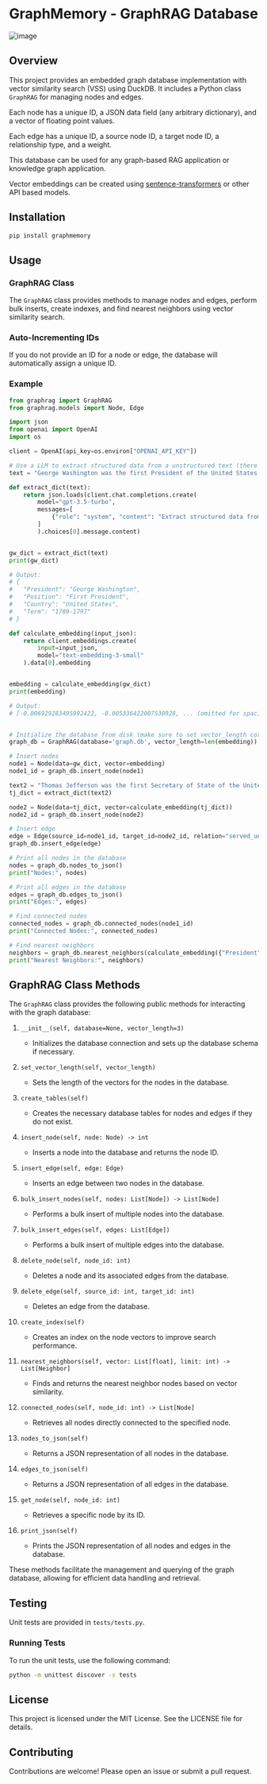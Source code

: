 # GraphMemory - GraphRAG Database
![image](https://github.com/bradAGI/GraphMemory/assets/46579244/68272f30-d3a5-4342-a133-d9645c87b978)


## Overview
This project provides an embedded graph database implementation with vector similarity search (VSS) using DuckDB. It includes a Python class `GraphRAG` for managing nodes and edges. 

Each node has a unique ID, a JSON data field (any arbitrary dictionary), and a vector of floating point values. 

Each edge has a unique ID, a source node ID, a target node ID, a relationship type, and a weight.

This database can be used for any graph-based RAG application or knowledge graph application.

Vector embeddings can be created using [sentence-transformers](https://www.sbert.net/) or other API based models.

## Installation
```sh
pip install graphmemory
```

## Usage

### GraphRAG Class
The `GraphRAG` class provides methods to manage nodes and edges, perform bulk inserts, create indexes, and find nearest neighbors using vector similarity search.

### Auto-Incrementing IDs
If you do not provide an ID for a node or edge, the database will automatically assign a unique ID.

### Example
```python
from graphrag import GraphRAG
from graphrag.models import Node, Edge

import json
from openai import OpenAI
import os

client = OpenAI(api_key=os.environ["OPENAI_API_KEY"])

# Use a LLM to extract structured data from a unstructured text (there are a variety of ways to do this)
text = "George Washington was the first President of the United States and served from 1789 to 1797."

def extract_dict(text):
    return json.loads(client.chat.completions.create(
        model="gpt-3.5-turbo",
        messages=[
            {"role": "system", "content": "Extract structured data from this text: " + text}
        ]
        ).choices[0].message.content)


gw_dict = extract_dict(text)
print(gw_dict)

# Output:
# {
#   "President": "George Washington",
#   "Position": "First President",
#   "Country": "United States",
#   "Term": "1789-1797"
# }

def calculate_embedding(input_json):
    return client.embeddings.create(
        input=input_json,
        model="text-embedding-3-small"
    ).data[0].embedding


embedding = calculate_embedding(gw_dict)
print(embedding)

# Output:
# [-0.006929283495992422, -0.005336422007530928, ... (omitted for spacing),  0.04664124920964241, -0.024047505110502243]


# Initialize the database from disk (make sure to set vector_length correctly)
graph_db = GraphRAG(database='graph.db', vector_length=len(embedding))

# Insert nodes
node1 = Node(data=gw_dict, vector=embedding)
node1_id = graph_db.insert_node(node1)

text2 = "Thomas Jefferson was the first Secretary of State of the United States and served from 1797 to 1801."
tj_dict = extract_dict(text2)

node2 = Node(data=tj_dict, vector=calculate_embedding(tj_dict))
node2_id = graph_db.insert_node(node2)

# Insert edge
edge = Edge(source_id=node1_id, target_id=node2_id, relation="served_under", weight=0.5)
graph_db.insert_edge(edge)

# Print all nodes in the database
nodes = graph_db.nodes_to_json()
print("Nodes:", nodes)

# Print all edges in the database
edges = graph_db.edges_to_json()
print("Edges:", edges)

# Find connected nodes
connected_nodes = graph_db.connected_nodes(node1_id)
print("Connected Nodes:", connected_nodes)

# Find nearest neighbors
neighbors = graph_db.nearest_neighbors(calculate_embedding({"President": "George Washington"}), limit=1)
print("Nearest Neighbors:", neighbors)
```

## GraphRAG Class Methods

The `GraphRAG` class provides the following public methods for interacting with the graph database:

1. `__init__(self, database=None, vector_length=3)`
   - Initializes the database connection and sets up the database schema if necessary.

2. `set_vector_length(self, vector_length)`
   - Sets the length of the vectors for the nodes in the database.

3. `create_tables(self)`
   - Creates the necessary database tables for nodes and edges if they do not exist.

4. `insert_node(self, node: Node) -> int`
   - Inserts a node into the database and returns the node ID.

5. `insert_edge(self, edge: Edge)`
   - Inserts an edge between two nodes in the database.

6. `bulk_insert_nodes(self, nodes: List[Node]) -> List[Node]`
   - Performs a bulk insert of multiple nodes into the database.

7. `bulk_insert_edges(self, edges: List[Edge])`
   - Performs a bulk insert of multiple edges into the database.

8. `delete_node(self, node_id: int)`
   - Deletes a node and its associated edges from the database.

9. `delete_edge(self, source_id: int, target_id: int)`
   - Deletes an edge from the database.

10. `create_index(self)`
    - Creates an index on the node vectors to improve search performance.

11. `nearest_neighbors(self, vector: List[float], limit: int) -> List[Neighbor]`
    - Finds and returns the nearest neighbor nodes based on vector similarity.

12. `connected_nodes(self, node_id: int) -> List[Node]`
    - Retrieves all nodes directly connected to the specified node.

13. `nodes_to_json(self)`
    - Returns a JSON representation of all nodes in the database.

14. `edges_to_json(self)`
    - Returns a JSON representation of all edges in the database.

15. `get_node(self, node_id: int)`
    - Retrieves a specific node by its ID.

16. `print_json(self)`
    - Prints the JSON representation of all nodes and edges in the database.

These methods facilitate the management and querying of the graph database, allowing for efficient data handling and retrieval.

## Testing
Unit tests are provided in `tests/tests.py`.

### Running Tests
To run the unit tests, use the following command:
```sh
python -m unittest discover -s tests
```

## License
This project is licensed under the MIT License. See the LICENSE file for details.

## Contributing
Contributions are welcome! Please open an issue or submit a pull request.

